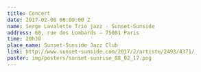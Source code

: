 ```yaml
---
title: Concert
date: 2017-02-08 00:00:00 Z
name: Serge Lavalette Trio jazz - Sunset-Sunside
address: 60, rue des Lombards – 75001 Paris
time: 20h30
place_name: Sunset-Sunside Jazz Club
link: http://www.sunset-sunside.com/2017/2/artiste/2493/4371/
poster: img/posters/sunset-sunrise_08_02_17.png
---
```


